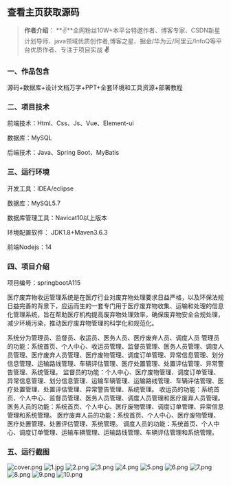 
 
## 查看主页获取源码

> **作者介绍**： **✌**全网粉丝10W+本平台特邀作者、博客专家、CSDN新星计划导师、java领域优质创作者,博客之星、掘金/华为云/阿里云/InfoQ等平台优质作者、专注于项目实战 **✌**

  

### 一、作品包含

源码+数据库+设计文档万字+PPT+全套环境和工具资源+部署教程

### 二、项目技术

前端技术：Html、Css、Js、Vue、Element-ui

数据库：MySQL

后端技术：Java、Spring Boot、MyBatis

  

### 三、运行环境

开发工具：IDEA/eclipse

数据库：MySQL5.7

数据库管理工具：Navicat10以上版本

环境配置软件： JDK1.8+Maven3.6.3

前端Nodejs：14


### 四、项目介绍
项目编号：springbootA115

医疗废弃物收运管理系统是在医疗行业对废弃物处理要求日益严格，以及环保法规日益完善的背景下，应运而生的一套专门用于医疗废弃物收集、运输和处理的信息化管理系统，旨在帮助医疗机构提高废弃物处理效率，确保废弃物安全合规处理，减少环境污染，推动医疗废弃物管理的科学化和规范化。

系统分为管理员、监督员、收运员、医务人员、医疗废弃人员、调度人员
管理员的功能：系统首页、个人中心、收运员管理、监督员管理、医务人员管理、调度人员管理、医疗废弃人员管理、医疗废物管理、调度订单管理、异常信息管理、划分信息管理、运输路线管理、车辆评估管理、医疗处置管理、处置评估管理、异常警告管理、系统管理。
监督员的功能：个人中心、医疗废物管理、调度订单管理、异常信息管理、划分信息管理、运输车辆管理、运输路线管理、车辆评估管理、医疗处置管理、处置评估管理、异常警告管理、系统管理。
收运员的功能：系统首页、个人中心、监督员管理、医务人员管理、调度人员管理和医疗废弃人员管理。
医务人员的功能：系统首页、个人中心、医疗废物管理、调度订单管理、异常信息管理和系统管理。
医疗废弃人员的功能：系统首页、个人中心、医疗废物管理、医疗处置管理、处置评估管理、系统管理。
调度人员的功能：系统首页、个人中心、调度订单管理、运输车辆管理、运输路线管理、车辆评估管理和系统管理。
### 五、运行截图

![cover.png](./cover.png)
![1.jpg](./1.jpg)
![2.png](./2.png)
![3.png](./3.png)
![4.png](./4.png)
![5.png](./5.png)
![6.png](./6.png)
![7.png](./7.png)
![8.png](./8.png)
![9.png](./9.png)
![10.png](./10.png)




  
